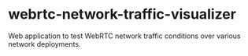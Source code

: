 
# webrtc-network-traffic-visualizer

Web application to test WebRTC network traffic conditions over various network deployments.

